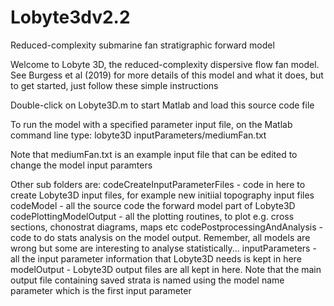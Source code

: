 # Lobyte3dv2.2
Reduced-complexity submarine fan stratigraphic forward model

Welcome to Lobyte 3D, the reduced-complexity dispersive flow fan model. See Burgess et al (2019) for more details of this model and what it does, 
but to get started, just follow these simple instructions

Double-click on Lobyte3D.m to start Matlab and load this source code file

To run the model with a specified parameter input file, on the Matlab command line type:
lobyte3D inputParameters/mediumFan.txt

Note that mediumFan.txt is an example input file that can be edited to change the model input paramters

Other sub folders are:
codeCreateInputParameterFiles 	- code in here to create Lobyte3D input files, for example new initiial topography input files
codeModel			- all the source code the forward model part of Lobyte3D
codePlottingModelOutput		- all the plotting routines, to plot e.g. cross sections, chonostrat diagrams, maps etc
codePostprocessingAndAnalysis	- code to do stats analysis on the model output. Remember, all models are wrong but some are interesting to analyse statistically...
inputParameters			- all the input parameter information that Lobyte3D needs is kept in here
modelOutput			- Lobyte3D output files are all kept in here. Note that the main output file containing saved strata is named using the model name parameter which is the first input parameter
